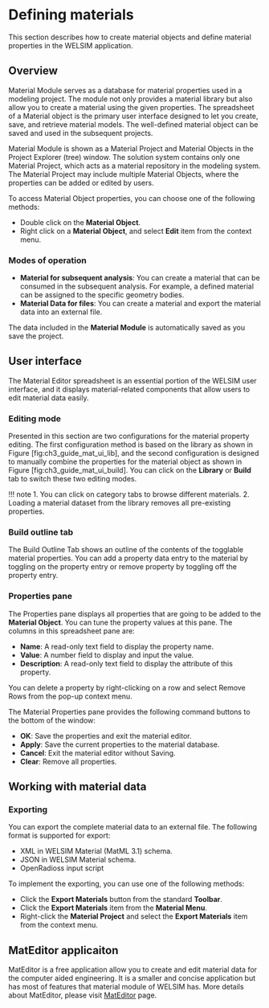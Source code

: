 # Defining materials
This section describes how to create material objects and define material properties in the WELSIM application.

## Overview
Material Module serves as a database for material properties used in a modeling project. The module not only provides a material library but also allow you to create a material using the given properties. The spreadsheet of a Material object is the primary user interface designed to let you create, save, and retrieve material models. The well-defined material object can be saved and used in the subsequent projects. 

Material Module is shown as a Material Project and Material Objects in the Project Explorer (tree) window. The solution system contains only one Material Project, which acts as a material repository in the modeling system. The Material Project may include multiple Material Objects, where the properties can be added or edited by users.

To access Material Object properties, you can choose one of the following methods:
* Double click on the **Material Object**.
* Right click on a **Material Object**, and select **Edit** item from the context menu.

### Modes of operation
* **Material for subsequent analysis**: You can create a material that can be consumed in the subsequent analysis. For example, a defined material can be assigned to the specific geometry bodies. 
* **Material Data for files**: You can create a material and export the material data into an external file. 

The data included in the **Material Module** is automatically saved as you save the project.

## User interface
The Material Editor spreadsheet is an essential portion of the WELSIM user interface, and it displays material-related components that allow users to edit material data easily.

### Editing mode

Presented in this section are two configurations for the material property editing. The first configuration method is based on the library as shown in Figure [fig:ch3_guide_mat_ui_lib], and the second configuration is designed to manually combine the properties for the material object as shown in Figure [fig:ch3_guide_mat_ui_build]. You can click on the **Library** or **Build** tab to switch these two editing modes.

!!! note
    1. You can click on category tabs to browse different materials. 
    2. Loading a material dataset from the library removes all pre-existing properties.

### Build outline tab
The Build Outline Tab shows an outline of the contents of the togglable material properties. You can add a property data entry to the material by toggling on the property entry or remove property by toggling off the property entry. 

### Properties pane
The Properties pane displays all properties that are going to be added to the **Material Object**. You can tune the property values at this pane. The columns in this spreadsheet pane are:

* **Name**: A read-only text field to display the property name.
* **Value**: A number field to display and input the value. 
* **Description**: A read-only text field to display the attribute of this property.

You can delete a property by right-clicking on a row and select Remove Rows from the pop-up context menu. 

The Material Properties pane provides the following command buttons to the bottom of the window:

* **OK**: Save the properties and exit the material editor.
* **Apply**: Save the current properties to the material database.
* **Cancel**: Exit the material editor without Saving.
* **Clear**: Remove all properties.


## Working with material data
### Exporting
You can export the complete material data to an external file. The following format is supported for export:

* XML in WELSIM Material (MatML 3.1) schema.
* JSON in WELSIM Material schema.
* OpenRadioss input script

To implement the exporting, you can use one of the following methods:

* Click the **Export Materials** button from the standard **Toolbar**.
* Click the **Export Materials** item from the **Material Menu**.
* Right-click the **Material Project** and select the **Export Materials** item from the context menu.

## MatEditor applicaiton
MatEditor is a free application allow you to create and edit material data for the computer aided engineering. It is a smaller and concise application but has most of features that material module of WELSIM has. More details about MatEditor, please visit [MatEditor](#mateditor) page.







